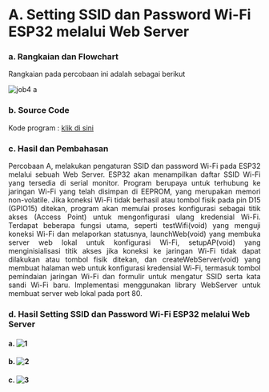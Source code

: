 # A. Setting SSID dan Password Wi-Fi ESP32 melalui Web Server

### a. Rangkaian dan Flowchart
Rangkaian pada percobaan ini adalah sebagai berikut

![job4 a](https://github.com/AmaliaPrisca/SISTEMEMBEDDED/assets/145273945/7aafe1e9-3dd1-4b4a-8c5b-857617709292)

### b. Source Code
Kode program : <a href="https://github.com/AmaliaPrisca/SISTEMEMBEDDED/blob/master/Job%204/A.%20Setting%20SSID%20melalui%20web%20browser/4A_Web_Server/4A_Web_Server.ino">klik di sini</a>

### c. Hasil dan Pembahasan
<p align="justify">Percobaan A, melakukan pengaturan SSID dan password Wi-Fi pada ESP32 melalui sebuah Web Server. ESP32 akan menampilkan daftar SSID Wi-Fi yang tersedia di serial monitor. Program berupaya untuk terhubung ke jaringan Wi-Fi yang telah disimpan di EEPROM, yang merupakan memori non-volatile. Jika koneksi Wi-Fi tidak berhasil atau tombol fisik pada pin D15 (GPIO15) ditekan, program akan memulai proses konfigurasi sebagai titik akses (Access Point) untuk mengonfigurasi ulang kredensial Wi-Fi. Terdapat beberapa fungsi utama, seperti testWifi(void) yang menguji koneksi Wi-Fi dan melaporkan statusnya, launchWeb(void) yang membuka server web lokal untuk konfigurasi Wi-Fi, setupAP(void) yang menginisialisasi titik akses jika koneksi ke jaringan Wi-Fi tidak dapat dilakukan atau tombol fisik ditekan, dan createWebServer(void) yang membuat halaman web untuk konfigurasi kredensial Wi-Fi, termasuk tombol pemindaian jaringan Wi-Fi dan formulir untuk mengatur SSID serta kata sandi Wi-Fi baru. Implementasi menggunakan library WebServer untuk membuat server web lokal pada port 80.


### d. Hasil Setting SSID dan Password Wi-Fi ESP32 melalui Web Server
#### a. ![1](https://github.com/AmaliaPrisca/SISTEMEMBEDDED/assets/145273945/f22b0dcb-4424-4615-ab39-0188e639228d)
#### b. ![2](https://github.com/AmaliaPrisca/SISTEMEMBEDDED/assets/145273945/8fe77da1-10ca-4af1-845f-c64a656030b2)
#### c. ![3](https://github.com/AmaliaPrisca/SISTEMEMBEDDED/assets/145273945/1e430bd3-76bd-43f8-bd9a-f845e6eaad4e)



